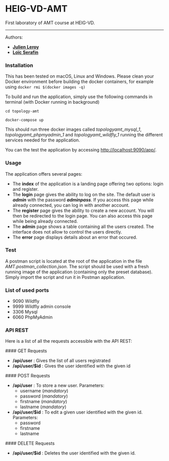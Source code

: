 HEIG-VD-AMT
==========

First laboratory of AMT course at HEIG-VD.

-------------

Authors:
- [**Julien Leroy**](https://github.com/limayankee)
- [**Loïc Serafin**](https://github.com/pikkle)

### Installation
This has been tested on macOS, Linux and Windows.
Please clean your Docker environment before building the docker containers, for example using `docker rmi $(docker images -q)`

To build and run the application, simply use the following commands in terminal (with Docker running in background)

`cd topology-amt`

`docker-compose up`

This should run three docker images called *topologyamt_mysql_1*, *topologyamt_phpmyadmin_1* and *topologyamt_wildfly_1* running the different services needed for the application.

You can the test the application by accessing [http://localhost:9090/app/](http://localhost:9090/app/).

### Usage
The application offers several pages:
- The **index** of the application is a landing page offering two options: login and register.
- The **login** page gives the ability to log on the site. The default user is ***admin*** with the password ***adminpass***. If you access this page while already connected, you can log in with another account.
- The **register** page gives the ability to create a new account. You will then be redirected to the login page. You can also access this page while being already connected.
- The **admin** page shows a table containing all the users created. The interface does not allow to control the users directly.
- The **error** page displays details about an error that occured.

### Test
A postman script is located at the root of the application in the file *AMT.postman_collection.json*.
The script should be used with a fresh running image of the application (containing only the preset database). 
Simply import the script and run it in Postman application.

### List of used ports

- 9090 Wildfly
- 9999 Wildfly admin console
- 3306 Mysql
- 6060 PhpMyAdmin

### API REST
Here is a list of all the requests accessible with the API REST:

#### GET Requests
- **/api/user** : Gives the list of all users registrated
- **/api/user/$id** : Gives the user identified with the given id

#### POST Requests
- **/api/user** : To store a new user. Parameters:
  - username (*mandatory*)
  - password (*mandatory*)
  - firstname (*mandatory*)
  - lastname (*mandatory*)
- **/api/user/$id** : To edit a given user identified with the given id. Parameters:
  - password
  - firstname
  - lastname

#### DELETE Requests
- **/api/user/$id** : Deletes the user identified with the given id.


